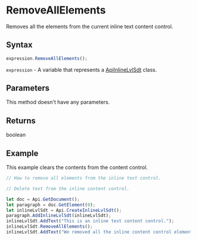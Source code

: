 # RemoveAllElements

Removes all the elements from the current inline text content control.

## Syntax

```javascript
expression.RemoveAllElements();
```

`expression` - A variable that represents a [ApiInlineLvlSdt](../ApiInlineLvlSdt.md) class.

## Parameters

This method doesn't have any parameters.

## Returns

boolean

## Example

This example clears the contents from the content control.

```javascript editor-docx
// How to remove all elements from the inline text control.

// Delete text from the inline content control.

let doc = Api.GetDocument();
let paragraph = doc.GetElement(0);
let inlineLvlSdt = Api.CreateInlineLvlSdt();
paragraph.AddInlineLvlSdt(inlineLvlSdt);
inlineLvlSdt.AddText("This is an inline text content control.");
inlineLvlSdt.RemoveAllElements();
inlineLvlSdt.AddText("We removed all the inline content control elements.");
```
